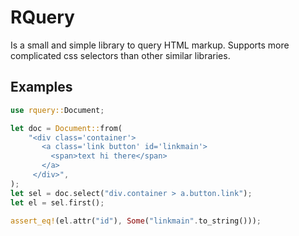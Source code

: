 # RQuery

Is a small and simple library to query HTML markup.
Supports more complicated css selectors than other similar libraries.

## Examples

```rust
use rquery::Document;

let doc = Document::from(
    "<div class='container'>
       <a class='link button' id='linkmain'>
         <span>text hi there</span>
       </a>
     </div>",
);
let sel = doc.select("div.container > a.button.link");
let el = sel.first();

assert_eq!(el.attr("id"), Some("linkmain".to_string()));
```
